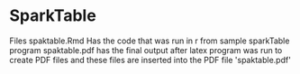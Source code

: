 # SparkTable
Files 
spaktable.Rmd	Has the code that was run in r from sample sparkTable program
spaktable.pdf	has the final output after latex program was run to create PDF files and these files are inserted into the PDF file 'spaktable.pdf'
